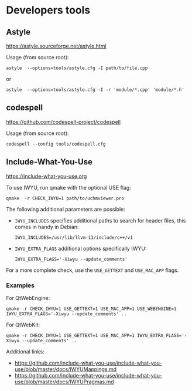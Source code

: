 Developers tools
================


Astyle
------

https://astyle.sourceforge.net/astyle.html

Usage (from source root):

    astyle  --options=tools/astyle.cfg -I path/to/file.cpp

or

    astyle  --options=tools/astyle.cfg -I -r 'module/*.cpp' 'module/*.h'


codespell
---------

https://github.com/codespell-project/codespell

Usage (from source root):

    codespell --config tools/codespell.cfg


Include-What-You-Use
--------------------

https://include-what-you-use.org

To use IWYU, run qmake with the optional USE flag:

    qmake  -r CHECK_IWYU=1 path/to/uchmviewer.pro

The following additional parameters are possible:

* `IWYU_INCLUDES` specifies additional paths to search for header files,
  this comes in handy in Debian:

      IWYU_INCLUDES=/usr/lib/llvm-13/include/c++/v1

* `IWYU_EXTRA_FLAGS` additional options specifically IWYU:

      IWYU_EXTRA_FLAGS='-Xiwyu --update_comments'

For a more complete check, use the `USE_GETTEXT` and `USE_MAC_APP` flags.


### Examples

For QtWebEngine:

    qmake -r CHECK_IWYU=1 USE_GETTEXT=1 USE_MAC_APP=1 USE_WEBENGINE=1 IWYU_EXTRA_FLAGS='-Xiwyu --update_comments' ..

For QtWebKit:

    qmake -r CHECK_IWYU=1 USE_GETTEXT=1 USE_MAC_APP=1 IWYU_EXTRA_FLAGS='-Xiwyu --update_comments' ..


Additional links:

* https://github.com/include-what-you-use/include-what-you-use/blob/master/docs/IWYUMappings.md
* https://github.com/include-what-you-use/include-what-you-use/blob/master/docs/IWYUPragmas.md
